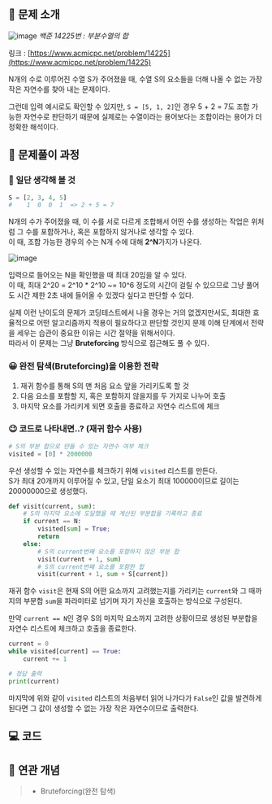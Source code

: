 ## **📄 문제 소개**

![image](https://user-images.githubusercontent.com/6462456/176616633-4e5ace60-725a-4cf3-9d3e-f59d24ce2b9e.png)
_백준 14225번 : 부분수열의 합_

링크 : [https://www.acmicpc.net/problem/14225](https://www.acmicpc.net/problem/14225)

N개의 수로 이루어진 수열 S가 주어졌을 때,
수열 S의 요소들을 더해 나올 수 없는 가장 작은 자연수를 찾아 내는 문제이다.

그런데 입력 예시로도 확인할 수 있지만,
`S = [5, 1, 2]`인 경우 5 + 2 = 7도 조합 가능한 자연수로 판단하기 때문에
실제로는 수열이라는 용어보다는 조합이라는 용어가 더 정확한 해석이다.

## **📗 문제풀이 과정**

### **🧐 일단 생각해 볼 것**

```python
S = [2, 3, 4, 5]
#    1  0  0  1  => 2 + 5 = 7
```

N개의 수가 주어졌을 때, 이 수를 서로 다르게 조합해서 어떤 수를 생성하는 작업은
위처럼 그 수를 포함하거나, 혹은 포함하지 않거나로 생각할 수 있다.  
이 때, 조합 가능한 경우의 수는 N개 수에 대해 **2^N**가지가 나온다.

![image](https://user-images.githubusercontent.com/6462456/176617276-9e6588c4-6bc8-49c4-859b-e6f8e45ee22d.png)

입력으로 들어오는 N을 확인했을 때 최대 20임을 알 수 있다.  
이 때, 최대 2^20 = 2^10 \* 2^10 ~= 10^6 정도의 시간이 걸릴 수 있으므로
그냥 풀어도 시간 제한 2초 내에 들어올 수 있겠다 싶다고 판단할 수 있다.

실제 이런 난이도의 문제가 코딩테스트에서 나올 경우는 거의 없겠지만서도,
최대한 효율적으로 어떤 알고리즘까지 적용이 필요하다고 판단할 것인지
문제 이해 단계에서 전략을 세우는 습관이 중요한 이유는
시간 절약을 위해서이다.  
따라서 이 문제는 그냥 **Bruteforcing** 방식으로 접근해도 풀 수 있다.

### **😀 완전 탐색(Bruteforcing)을 이용한 전략**

1. 재귀 함수를 통해 S의 맨 처음 요소 앞을 가리키도록 할 것
2. 다음 요소를 포함할 지, 혹은 포함하지 않을지를 두 가지로 나누어 호출
3. 마지막 요소를 가리키게 되면 호출을 종료하고 자연수 리스트에 체크

### **😉 코드로 나타내면..? (재귀 함수 사용)**

```python
# S의 부분 합으로 만들 수 있는 자연수 여부 체크
visited = [0] * 2000000
```

우선 생성할 수 있는 자연수를 체크하기 위해 `visited` 리스트를 만든다.  
S가 최대 20개까지 이루어질 수 있고, 단일 요소기 최대 100000이므로
길이는 20000000으로 생성했다.

```python
def visit(current, sum):
    # S의 마지막 요소에 도달했을 때 계산된 부분합을 기록하고 종료
    if current == N:
        visited[sum] = True;
        return
    else:
        # S의 current번째 요소를 포함하지 않은 부분 합
        visit(current + 1, sum)
        # S의 current번째 요소를 포함한 합
        visit(current + 1, sum + S[current])
```

재귀 함수 `visit`은 현재 S의 어떤 요소까지 고려했는지를 가리키는
`current`와 그 때까지의 부분합 `sum`을 파라미터로 넘기며
자기 자신을 호출하는 방식으로 구성된다.

만약 `current == N`인 경우 S의 마지막 요소까지 고려한 상황이므로
생성된 부분합을 자연수 리스트에 체크하고 호출을 종료한다.

```python
current = 0
while visited[current] == True:
    current += 1

# 정답 출력
print(current)
```

마지막에 위와 같이 `visited` 리스트의 처음부터 읽어 나가다가
`False`인 값을 발견하게 된다면 그 값이 생성할 수 없는 가장 작은
자연수이므로 출력한다.

## **💻 코드**

<script src="https://gist.github.com/poodlepoodle/a78cd5fede8c276b44a0215b00a35cec.js"></script>

## **📒 연관 개념**

> - Bruteforcing(완전 탐색)
